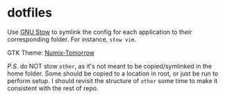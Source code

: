 dotfiles
========

Use [GNU Stow](http://www.gnu.org/software/stow/) to symlink the config for each application to their corresponding folder. For instance, `stow vim`.

GTK Theme: [Numix-Tomorrow](https://aur.archlinux.org/packages/numix-themes-tomorrow/)

*P.S.* do NOT stow `other`, as it's not meant to be copied/symlinked in the home folder. Some should be copied to a location in root, or just be run to perform setup. I should revisit the structure of `other` some time to make it consistent with the rest of repo.
